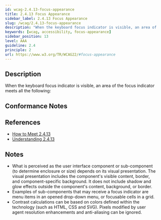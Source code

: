 ```yaml
---
id: wcag-2.4.13-focus-appearance
title: 2.4.13 Focus Appearance
sidebar_label: 2.4.13 Focus Appearance
slug: /wcag/2.4.13-focus-appearance
description: "When the keyboard focus indicator is visible, an area of the focus indicator meets all the following:"
keywords: [wcag, accessibility, focus-appearance]
sidebar_position: 13
level: AAA
guideline: 2.4
principle: 2
url: https://www.w3.org/TR/WCAG22/#focus-appearance
---
```


## Description

When the keyboard focus indicator is visible, an area of the focus indicator meets all the following:

## Conformance Notes

<!-- Add your conformance notes and evaluation here -->

## References

- [How to Meet 2.4.13](https://www.w3.org/WAI/WCAG22/quickref/#focus-appearance)
- [Understanding 2.4.13](https://www.w3.org/WAI/WCAG22/Understanding/focus-appearance.html)

## Notes

- What is perceived as the user interface component or sub-component (to determine enclosure or size) depends on its visual presentation. The visual presentation includes the component's visible content, border, and component-specific background. It does not include shadow and glow effects outside the component's content, background, or border.
- Examples of sub-components that may receive a focus indicator are menu items in an opened drop-down menu, or focusable cells in a grid.
- Contrast calculations can be based on colors defined within the technology (such as HTML, CSS and SVG). Pixels modified by user agent resolution enhancements and anti-aliasing can be ignored.

